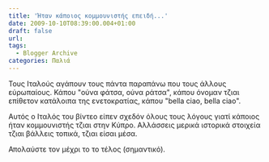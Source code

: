 ```yaml
---
title: 'Ήταν κάποιος κομμουνιστής επειδή...'
date: 2009-10-10T08:39:00.004+01:00
draft: false
url: 
tags:
  - Blogger Archive
categories: Παλιά
---
```


Τους Ιταλούς αγάπουν τους πάντα παραπάνω που τους άλλους εύρωπαίους. Κάπου "ούνα φάτσα, ούνα ράτσα", κάπου όνομαν τζιαι επίθετον κατάλοιπα της ενετοκρατίας, κάπου "bella ciao, bella ciao".

  

Αυτός ο Ιταλός του βίντεο είπεν σχεδόν όλους τους λόγους γιατί κάποιος ήταν κομμουνιστής τζιαι στην Κύπρο. Αλλάσσεις μερικά ιστορικά στοιχεία τζιαι βάλλεις τοπικά, τζιαι είσαι μέσα.

  

Απολαύστε τον μέχρι το το τέλος (σημαντικό).
